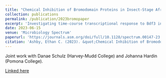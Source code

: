 ```yaml
---
title: "Chemical Inhibition of Bromodomain Proteins in Insect-Stage African Trypanosomes Perturbs Silencing of the Variant Surface Glycoprotein Repertoire and Results in Widespread Changes in the Transcriptome"
collection: publications
permalink: /publication/2023bromopaper
excerpt: 'Investigating time-course transcriptional response to Bdf3 inhibition in the parasite that causes sleeping sickness.'
date: 2023-06-15
venue: 'Microbiology Spectrum'
paperurl: 'https://journals.asm.org/doi/full/10.1128/spectrum.00147-23'
citation: 'Ashby, Ethan C. (2023). &quot;Chemical Inhibition of Bromodomain Proteins in Insect-Stage African Trypanosomes Perturbs Silencing of the Variant Surface Glycoprotein Repertoire and Results in Widespread Changes in the Transcriptome.&quot; <i>Microbiology Spectrum</i>. 1(1).'
---
```


Joint work with Danae Schulz (Harvey-Mudd College) and Johanna Hardin (Pomona College).

[Linked here](https://journals.asm.org/doi/full/10.1128/spectrum.00147-23)